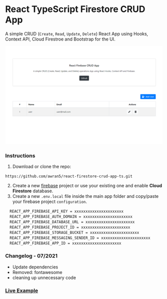 # React TypeScript Firestore CRUD App

A simple CRUD (`Create`, `Read`, `Update`, `Delete`) React App using Hooks, Context API, Cloud Firestroe and Bootstrap for the UI.

![screenshot](./screenshot.png)

### Instructions

1. Download or clone the repo:

```
https://github.com/awran5/react-firestore-crud-app-ts.git
```

2. Create a new [firebase](https://console.firebase.google.com/) project or use your existing one and enable **Cloud Firestore** database.
3. Create a new `.env.local` file inside the main app folder and copy/paste your firebase project `configuration`.

```bash
  REACT_APP_FIREBASE_API_KEY = xxxxxxxxxxxxxxxxxxxxxx
  REACT_APP_FIREBASE_AUTH_DOMAIN = xxxxxxxxxxxxxxxxxxxxxx
  REACT_APP_FIREBASE_DATABASE_URL = xxxxxxxxxxxxxxxxxxxxxx
  REACT_APP_FIREBASE_PROJECT_ID = xxxxxxxxxxxxxxxxxxxxxx
  REACT_APP_FIREBASE_STORAGE_BUCKET = xxxxxxxxxxxxxxxxxxxxxx
  REACT_APP_FIREBASE_MESSAGING_SENDER_ID = xxxxxxxxxxxxxxxxxxxxxx
  REACT_APP_FIREBASE_APP_ID = xxxxxxxxxxxxxxxxxxxxxx
```

### Changelog - 07/2021

- Update dependencies
- Removed: fontawesome
- cleaning up unnecessary code

### [Live Example](https://react-firestore-crud-app.vercel.app/)

